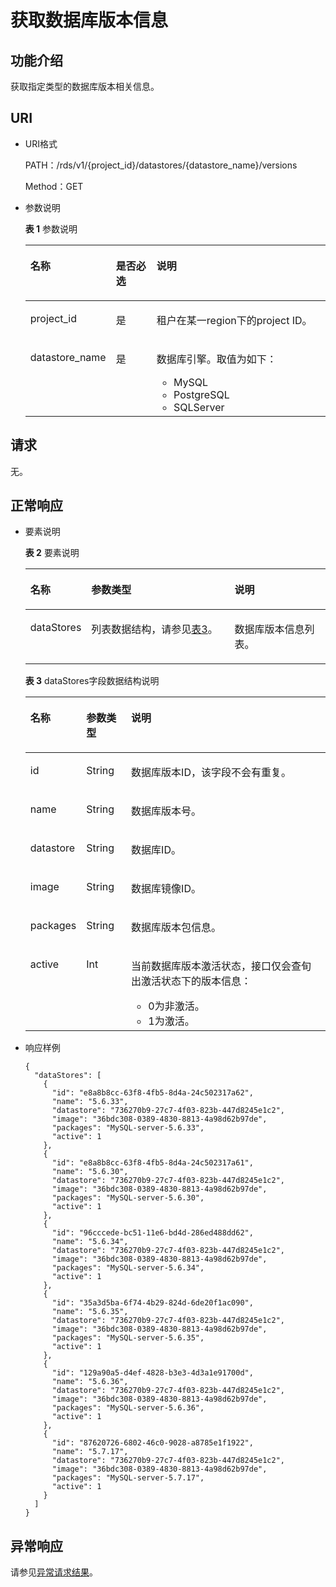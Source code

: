 # 获取数据库版本信息<a name="rds_06_0610"></a>

## 功能介绍<a name="section61759636"></a>

获取指定类型的数据库版本相关信息。

## URI<a name="section18965813"></a>

-   URI格式

    PATH：/rds/v1/\{project\_id\}/datastores/\{datastore\_name\}/versions

    Method：GET

-   参数说明

    **表 1**  参数说明

    <a name="table58427690"></a>
    <table><thead align="left"><tr id="row1482002"><th class="cellrowborder" valign="top" width="21.3%" id="mcps1.2.4.1.1"><p id="p52933326"><a name="p52933326"></a><a name="p52933326"></a>名称</p>
    </th>
    <th class="cellrowborder" valign="top" width="14.91%" id="mcps1.2.4.1.2"><p id="p59740974"><a name="p59740974"></a><a name="p59740974"></a>是否必选</p>
    </th>
    <th class="cellrowborder" valign="top" width="63.79%" id="mcps1.2.4.1.3"><p id="p7180698"><a name="p7180698"></a><a name="p7180698"></a>说明</p>
    </th>
    </tr>
    </thead>
    <tbody><tr id="row44765691"><td class="cellrowborder" valign="top" width="21.3%" headers="mcps1.2.4.1.1 "><p id="p2142393"><a name="p2142393"></a><a name="p2142393"></a>project_id</p>
    </td>
    <td class="cellrowborder" valign="top" width="14.91%" headers="mcps1.2.4.1.2 "><p id="p39316155"><a name="p39316155"></a><a name="p39316155"></a>是</p>
    </td>
    <td class="cellrowborder" valign="top" width="63.79%" headers="mcps1.2.4.1.3 "><p id="p1434580163733"><a name="p1434580163733"></a><a name="p1434580163733"></a>租户在某一region下的project ID。</p>
    </td>
    </tr>
    <tr id="row5992637"><td class="cellrowborder" valign="top" width="21.3%" headers="mcps1.2.4.1.1 "><p id="p15641626"><a name="p15641626"></a><a name="p15641626"></a>datastore_name</p>
    </td>
    <td class="cellrowborder" valign="top" width="14.91%" headers="mcps1.2.4.1.2 "><p id="p59012183"><a name="p59012183"></a><a name="p59012183"></a>是</p>
    </td>
    <td class="cellrowborder" valign="top" width="63.79%" headers="mcps1.2.4.1.3 "><p id="p43671367163229"><a name="p43671367163229"></a><a name="p43671367163229"></a>数据库引擎。取值为如下：</p>
    <a name="ul924933143511"></a><a name="ul924933143511"></a><ul id="ul924933143511"><li>MySQL</li><li>PostgreSQL</li><li>SQLServer</li></ul>
    </td>
    </tr>
    </tbody>
    </table>


## 请求<a name="section36474591"></a>

无。

## 正常响应<a name="section59835867"></a>

-   要素说明

    **表 2**  要素说明

    <a name="table29752153"></a>
    <table><thead align="left"><tr id="row62070345"><th class="cellrowborder" valign="top" width="16.6%" id="mcps1.2.4.1.1"><p id="p61642077"><a name="p61642077"></a><a name="p61642077"></a>名称</p>
    </th>
    <th class="cellrowborder" valign="top" width="50.07%" id="mcps1.2.4.1.2"><p id="p26952341"><a name="p26952341"></a><a name="p26952341"></a>参数类型</p>
    </th>
    <th class="cellrowborder" valign="top" width="33.33%" id="mcps1.2.4.1.3"><p id="p35656026"><a name="p35656026"></a><a name="p35656026"></a>说明</p>
    </th>
    </tr>
    </thead>
    <tbody><tr id="row2456979"><td class="cellrowborder" valign="top" width="16.6%" headers="mcps1.2.4.1.1 "><p id="p64797609"><a name="p64797609"></a><a name="p64797609"></a>dataStores</p>
    </td>
    <td class="cellrowborder" valign="top" width="50.07%" headers="mcps1.2.4.1.2 "><p id="p14114947"><a name="p14114947"></a><a name="p14114947"></a>列表数据结构，请参见<a href="#table66531170">表3</a>。</p>
    </td>
    <td class="cellrowborder" valign="top" width="33.33%" headers="mcps1.2.4.1.3 "><p id="p22140377"><a name="p22140377"></a><a name="p22140377"></a>数据库版本信息列表。</p>
    </td>
    </tr>
    </tbody>
    </table>

    **表 3**  dataStores字段数据结构说明

    <a name="table66531170"></a>
    <table><thead align="left"><tr id="row12984378"><th class="cellrowborder" valign="top" width="15.659999999999998%" id="mcps1.2.4.1.1"><p id="p45101667"><a name="p45101667"></a><a name="p45101667"></a>名称</p>
    </th>
    <th class="cellrowborder" valign="top" width="15.1%" id="mcps1.2.4.1.2"><p id="p29356372"><a name="p29356372"></a><a name="p29356372"></a>参数类型</p>
    </th>
    <th class="cellrowborder" valign="top" width="69.24%" id="mcps1.2.4.1.3"><p id="p29055926"><a name="p29055926"></a><a name="p29055926"></a>说明</p>
    </th>
    </tr>
    </thead>
    <tbody><tr id="row4719792"><td class="cellrowborder" valign="top" width="15.659999999999998%" headers="mcps1.2.4.1.1 "><p id="p46758891"><a name="p46758891"></a><a name="p46758891"></a>id</p>
    </td>
    <td class="cellrowborder" valign="top" width="15.1%" headers="mcps1.2.4.1.2 "><p id="p29373839"><a name="p29373839"></a><a name="p29373839"></a>String</p>
    </td>
    <td class="cellrowborder" valign="top" width="69.24%" headers="mcps1.2.4.1.3 "><p id="p30470722"><a name="p30470722"></a><a name="p30470722"></a>数据库版本ID，该字段不会有重复。</p>
    </td>
    </tr>
    <tr id="row5801050"><td class="cellrowborder" valign="top" width="15.659999999999998%" headers="mcps1.2.4.1.1 "><p id="p123050"><a name="p123050"></a><a name="p123050"></a>name</p>
    </td>
    <td class="cellrowborder" valign="top" width="15.1%" headers="mcps1.2.4.1.2 "><p id="p9967070"><a name="p9967070"></a><a name="p9967070"></a>String</p>
    </td>
    <td class="cellrowborder" valign="top" width="69.24%" headers="mcps1.2.4.1.3 "><p id="p2026335"><a name="p2026335"></a><a name="p2026335"></a>数据库版本号。</p>
    </td>
    </tr>
    <tr id="row18237015"><td class="cellrowborder" valign="top" width="15.659999999999998%" headers="mcps1.2.4.1.1 "><p id="p803253"><a name="p803253"></a><a name="p803253"></a>datastore</p>
    </td>
    <td class="cellrowborder" valign="top" width="15.1%" headers="mcps1.2.4.1.2 "><p id="p65063572"><a name="p65063572"></a><a name="p65063572"></a>String</p>
    </td>
    <td class="cellrowborder" valign="top" width="69.24%" headers="mcps1.2.4.1.3 "><p id="p35658012"><a name="p35658012"></a><a name="p35658012"></a>数据库ID。</p>
    </td>
    </tr>
    <tr id="row52486654"><td class="cellrowborder" valign="top" width="15.659999999999998%" headers="mcps1.2.4.1.1 "><p id="p23560597"><a name="p23560597"></a><a name="p23560597"></a>image</p>
    </td>
    <td class="cellrowborder" valign="top" width="15.1%" headers="mcps1.2.4.1.2 "><p id="p29360233"><a name="p29360233"></a><a name="p29360233"></a>String</p>
    </td>
    <td class="cellrowborder" valign="top" width="69.24%" headers="mcps1.2.4.1.3 "><p id="p29368673"><a name="p29368673"></a><a name="p29368673"></a>数据库镜像ID。</p>
    </td>
    </tr>
    <tr id="row62991470"><td class="cellrowborder" valign="top" width="15.659999999999998%" headers="mcps1.2.4.1.1 "><p id="p2035480"><a name="p2035480"></a><a name="p2035480"></a>packages</p>
    </td>
    <td class="cellrowborder" valign="top" width="15.1%" headers="mcps1.2.4.1.2 "><p id="p30656219"><a name="p30656219"></a><a name="p30656219"></a>String</p>
    </td>
    <td class="cellrowborder" valign="top" width="69.24%" headers="mcps1.2.4.1.3 "><p id="p125790"><a name="p125790"></a><a name="p125790"></a>数据库版本包信息。</p>
    </td>
    </tr>
    <tr id="row1132111"><td class="cellrowborder" valign="top" width="15.659999999999998%" headers="mcps1.2.4.1.1 "><p id="p24592149"><a name="p24592149"></a><a name="p24592149"></a>active</p>
    </td>
    <td class="cellrowborder" valign="top" width="15.1%" headers="mcps1.2.4.1.2 "><p id="p45807089"><a name="p45807089"></a><a name="p45807089"></a>Int</p>
    </td>
    <td class="cellrowborder" valign="top" width="69.24%" headers="mcps1.2.4.1.3 "><p id="p195391288540"><a name="p195391288540"></a><a name="p195391288540"></a>当前数据库版本激活状态，接口仅会查旬出激活状态下的版本信息：</p>
    <a name="ul1589151015546"></a><a name="ul1589151015546"></a><ul id="ul1589151015546"><li>0为非激活。</li><li>1为激活。</li></ul>
    </td>
    </tr>
    </tbody>
    </table>


-   响应样例

    ```
    {
      "dataStores": [
        {
          "id": "e8a8b8cc-63f8-4fb5-8d4a-24c502317a62",
          "name": "5.6.33",
          "datastore": "736270b9-27c7-4f03-823b-447d8245e1c2",
          "image": "36bdc308-0389-4830-8813-4a98d62b97de",
          "packages": "MySQL-server-5.6.33",
          "active": 1
        },
        {
          "id": "e8a8b8cc-63f8-4fb5-8d4a-24c502317a61",
          "name": "5.6.30",
          "datastore": "736270b9-27c7-4f03-823b-447d8245e1c2",
          "image": "36bdc308-0389-4830-8813-4a98d62b97de",
          "packages": "MySQL-server-5.6.30",
          "active": 1
        },
        {
          "id": "96cccede-bc51-11e6-bd4d-286ed488dd62",
          "name": "5.6.34",
          "datastore": "736270b9-27c7-4f03-823b-447d8245e1c2",
          "image": "36bdc308-0389-4830-8813-4a98d62b97de",
          "packages": "MySQL-server-5.6.34",
          "active": 1
        },
        {
          "id": "35a3d5ba-6f74-4b29-824d-6de20f1ac090",
          "name": "5.6.35",
          "datastore": "736270b9-27c7-4f03-823b-447d8245e1c2",
          "image": "36bdc308-0389-4830-8813-4a98d62b97de",
          "packages": "MySQL-server-5.6.35",
          "active": 1
        },
        {
          "id": "129a90a5-d4ef-4828-b3e3-4d3a1e91700d",
          "name": "5.6.36",
          "datastore": "736270b9-27c7-4f03-823b-447d8245e1c2",
          "image": "36bdc308-0389-4830-8813-4a98d62b97de",
          "packages": "MySQL-server-5.6.36",
          "active": 1
        },
        {
          "id": "87620726-6802-46c0-9028-a8785e1f1922",
          "name": "5.7.17",
          "datastore": "736270b9-27c7-4f03-823b-447d8245e1c2",
          "image": "36bdc308-0389-4830-8813-4a98d62b97de",
          "packages": "MySQL-server-5.7.17",
          "active": 1
        }
      ]
    }
    ```


## 异常响应<a name="section1651899"></a>

请参见[异常请求结果](异常请求结果.md)。

